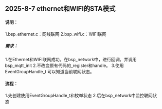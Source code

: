 
## 2025-8-7 ethernet和WIFI的STA模式

#### 说明：
1.bsp_ethernet.c：网线联网
2.bsp_wifi.c：WIFI联网
 

##### 需求：
1.在Ethernet和WIFI联网成功。在bsp_network中，进行回调，并调用bsp_mqtt_init
2.不改变原有代码的_register和handle。
3.使用EventGroupHandle_t 可以知道当前联网状态。

 

#### 流程：
1.先创建使用EventGroupHandle_t和枚举状态
2.后在bsp_network中监控联网状态
 